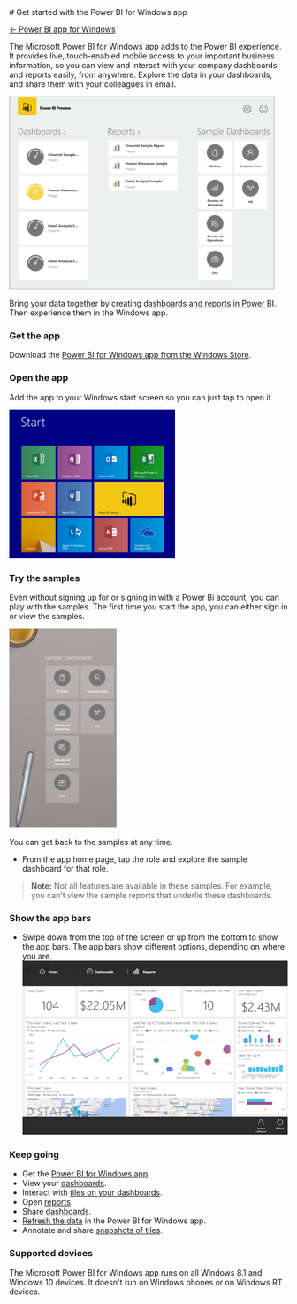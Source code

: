 <properties pageTitle="Get started with the Power BI for Windows app" description="Get started with the Power BI for Windows app" services="powerbi" documentationCenter="" authors="v-anpasi" manager="mblythe" editor=""/>
<tags ms.service="powerbi" ms.devlang="NA" ms.topic="article" ms.tgt_pltfrm="NA" ms.workload="powerbi" ms.date="06/16/2015" ms.author="v-anpasi"/>
# Get started with the Power BI for Windows app

[← Power BI app for Windows](https://support.powerbi.com/knowledgebase/topics/75729-power-bi-app-for-windows)

The Microsoft Power BI for Windows app adds to the Power BI experience. It provides live, touch-enabled mobile access to your important business information, so you can view and interact with your company dashboards and reports easily, from anywhere. Explore the data in your dashboards, and share them with your colleagues in email.

![](media/powerbi-service-get-started-windows-app/PBI_WinAppHomeSmall.png)

Bring your data together by creating [dashboards and reports in Power BI](http://support.powerbi.com/knowledgebase/articles/430814-get-started-with-power-bi). Then experience them in the Windows app.

### Get the app

Download the [Power BI for Windows app from the Windows Store](http://support.powerbi.com/knowledgebase/articles/536383-get-the-power-bi-for-windows-app).

### Open the app

Add the app to your Windows start screen so you can just tap to open it.  

![](media/powerbi-service-get-started-windows-app/PBI_WinAppStartScrnSmall.png)

### Try the samples

Even without signing up for or signing in with a Power Bi account, you can play with the samples. The first time you start the app, you can either sign in or view the samples. 

![](media/powerbi-service-get-started-windows-app/PBI_WinAppSamples.png)

You can get back to the samples at any time.

-   From the app home page, tap the role and explore the sample dashboard for that role.

   > **Note:** Not all features are available in these samples. For example, you can't view the sample reports that underlie these dashboards.

### Show the app bars


-   Swipe down from the top of the screen or up from the bottom to show the app bars.
    The app bars show different options, depending on where you are.  
    ![](media/powerbi-service-get-started-windows-app/PBI_WinAppAppBars.png)


### Keep going

-   Get the [Power BI for Windows app](https://support.powerbi.com/knowledgebase/articles/536383-get-the-power-bi-for-windows-app)
-   View your [dashboards](http://support.powerbi.com/knowledgebase/articles/510951-dashboards-in-the-power-bi-for-windows-app).
-   Interact with [tiles on your dashboards](http://support.powerbi.com/knowledgebase/articles/510952-tiles-in-the-power-bi-for-windows-app). 
-   Open [reports](http://support.powerbi.com/knowledgebase/articles/510953-reports-in-the-power-bi-for-windows-app). 
-   Share [dashboards](http://support.powerbi.com/knowledgebase/articles/510955-share-dashboards-from-the-power-bi-for-windows-app).
-   [Refresh the data](https://support.powerbi.com/knowledgebase/articles/536281-refresh-the-power-bi-for-windows-app) in the Power BI for Windows app.
-   Annotate and share [snapshots of tiles](http://support.powerbi.com/knowledgebase/articles/535432-share-a-snapshot-of-a-tile-from-the-power-bi-for-w).

### Supported devices

The Microsoft Power BI for Windows app runs on all Windows 8.1 and Windows 10 devices. It doesn't run on Windows phones or on Windows RT devices. 
